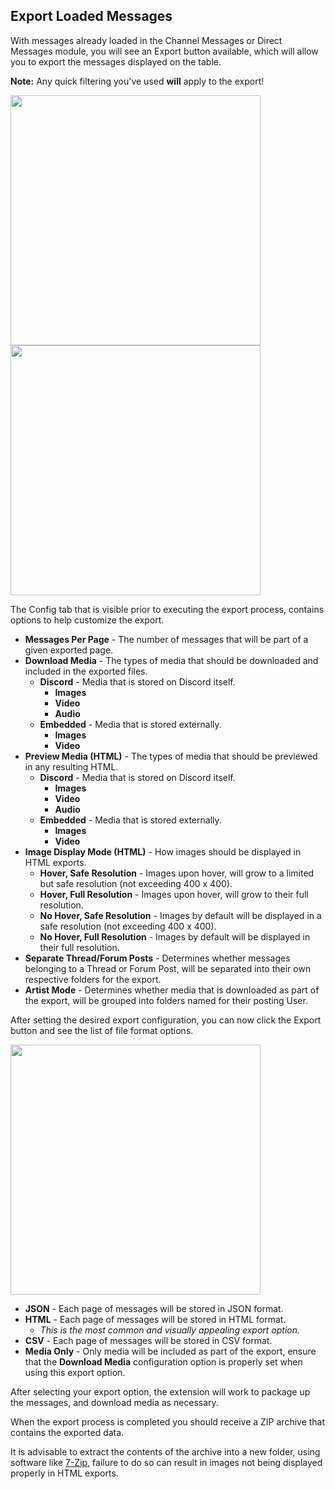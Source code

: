 ## Export Loaded Messages
With messages already loaded in the Channel Messages or Direct Messages module, you will see an Export button available, which will allow you to export the messages displayed on the table.

**Note:** Any quick filtering you've used **will** apply to the export!

<img width="400px" src="https://i.imgur.com/MnxdiDr.png">

<img width="400px" src="https://i.imgur.com/JEgnBVt.png">

The Config tab that is visible prior to executing the export process, contains options to help customize the export.

 - **Messages Per Page** - The number of messages that will be part of a given exported page.
 - **Download Media** - The types of media that should be downloaded and included in the exported files.
	 - **Discord** - Media that is stored on Discord itself.
		 - **Images**
		 - **Video**
		 - **Audio**
	-	**Embedded** - Media that is stored externally.
		-	**Images**
		-	**Video**
 - **Preview Media (HTML)** - The types of media that should be previewed in any resulting HTML.
 	 - **Discord** - Media that is stored on Discord itself.
		 - **Images**
		 - **Video**
		 - **Audio**
	-	**Embedded** - Media that is stored externally.
		-	**Images**
		-	**Video**
 - **Image Display Mode (HTML)** - How images should be displayed in HTML exports.
	 - **Hover, Safe Resolution** - Images upon hover, will grow to a limited but safe resolution (not exceeding 400 x 400).
	 - **Hover, Full Resolution** - Images upon hover, will grow to their full resolution.
	 - **No Hover, Safe Resolution** - Images by default will be displayed in a safe resolution (not exceeding 400 x 400).
	 - **No Hover, Full Resolution** - Images by default will be displayed in their full resolution.
 - **Separate Thread/Forum Posts** - Determines whether messages belonging to a Thread or Forum Post, will be separated into their own respective folders for the export.
 - **Artist Mode** - Determines whether media that is downloaded as part of the export, will be grouped into folders named for their posting User.

After setting the desired export configuration, you can now click the Export button and see the list of file format options.

<img width="400px" src="https://i.imgur.com/m87GJvx.png">

 - **JSON** - Each page of messages will be stored in JSON format.
 - **HTML** - Each page of messages will be stored in HTML format.
	 - *This is the most common and visually appealing export option.*
 - **CSV** - Each page of messages will be stored in CSV format.
 - **Media Only** - Only media will be included as part of the export,  ensure that the **Download Media** configuration option is properly set when using this export option.

After selecting your export option, the extension will work to package up the messages, and download media as necessary. 

When the export process is completed you should receive a ZIP archive that contains the exported data.

It is advisable to extract the contents of the archive into a new folder, using software like [7-Zip](https://www.7-zip.org/), failure to do so can result in images not being displayed properly in HTML exports.
